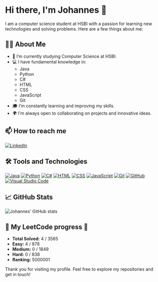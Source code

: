# Hi there, I'm Johannes 👋

I am a computer science student at HSBI with a passion for learning new technologies and solving problems. Here are a few things about me:

## 🧑‍💻 About Me

- 🌱 I’m currently studying Computer Science at HSBI.
- 💻 I have fundamental knowledge in:
  - Java
  - Python
  - C#
  - HTML
  - CSS
  - JavaScript
  - Git
- 🎓 I’m constantly learning and improving my skills.
- 🌍 I'm always open to collaborating on projects and innovative ideas.

## 📫 How to reach me
[![LinkedIn](https://img.shields.io/badge/LinkedIn-0077B5?style=for-the-badge&logo=linkedin&logoColor=white)](https://www.linkedin.com/in/johannes-pries-a5998432b/)

## 🛠️ Tools and Technologies
[![Java](https://img.shields.io/badge/Java-f58312?style=for-the-badge&logo=java&logoColor=white)]()
[![Python](https://img.shields.io/badge/Python-4081b3?style=for-the-badge&logo=Python&logoColor=white)]()
[![C#](https://img.shields.io/badge/C%23-239120?style=for-the-badge&logo=c-sharp&logoColor=white)]()
[![HTML](https://img.shields.io/badge/HTML5-E34F26?style=for-the-badge&logo=html5&logoColor=white)]()
[![CSS](https://img.shields.io/badge/CSS3-1572B6?style=for-the-badge&logo=css3&logoColor=white)]()
[![JavaScript](https://img.shields.io/badge/JavaScript-F7DF1E?style=for-the-badge&logo=javascript&logoColor=black)]()
[![Git](https://img.shields.io/badge/Git-F05032?style=for-the-badge&logo=git&logoColor=white)]()
[![GitHub](https://img.shields.io/badge/GitHub-181717?style=for-the-badge&logo=github&logoColor=white)]()
[![Visual Studio Code](https://img.shields.io/badge/Visual_Studio_Code-0078D4?style=for-the-badge&logo=visual-studio-code&logoColor=white)]()

## 📈 GitHub Stats
![Johannes' GitHub stats](https://github-readme-stats.vercel.app/api?username=Johannes-pries&show_icons=true&theme=radical)
































































































<!-- LEETCODE-STATS-START -->
## 🚀 My LeetCode progress 🚀

- **Total Solved:** 4 / 3565
- **Easy:** 4 / 878
- **Medium:** 0 / 1849
- **Hard:** 0 / 838
- **Ranking:** 5000001

<!-- LEETCODE-STATS-END -->
































































































Thank you for visiting my profile. Feel free to explore my repositories and get in touch!
